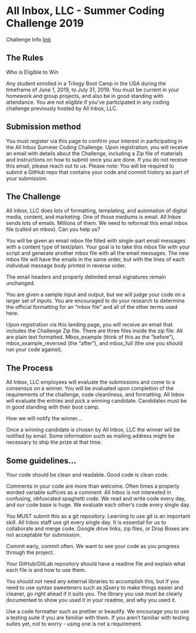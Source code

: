 # All Inbox, LLC - Summer Coding Challenge 2019

Challenge Info [link](https://allinboxchallenge0619.splashthat.com/)

## The Rules 

Who is Eligible to Win

Any student enrolled in a Trilogy Boot Camp in the USA during the timeframe of June 1, 2019, to July 31, 2019. You must be current in your homework and group projects, and also be in good standing with attendance. You are not eligible if you’ve participated in any coding challenge previously hosted by All Inbox, LLC.

## Submission method

You must register via this page to confirm your interest in participating in the All Inbox Summer Coding Challenge. Upon registration, you will receive an email with details about the Challenge, including a Zip file of materials and instructions on how to submit once you are done. If you do not receive this email, please reach out to us. Please note: You will be required to submit a GitHub repo that contains your code and commit history as part of your submission.

## The Challenge

All Inbox, LLC does lots of formatting, templating, and automation of digital media, content, and marketing.  One of those mediums is email. All Inbox sends lots of emails. Millions of them. We need to reformat this email inbox file (called an mbox).  Can you help us?

You will be given an email mbox file filled with single-part email messages with a content type of text/plain. Your goal is to take this mbox file with your script and generate another mbox file with all the email messages. The new mbox file will have the emails in the same order, but with the lines of each individual message body printed in reverse order.

The email headers and properly delimited email signatures remain unchanged.

You are given a sample input and output, but we will judge your code on a larger set of inputs. You are encouraged to do your research to determine the official formatting for an “mbox file” and all of the other terms used here.

Upon registration via this landing page, you will receive an email that includes the Challenge Zip file. There are three files inside the zip file.  All are plain text formatted. Mbox_example (think of this as the “before”), mbox_example_reversed (the “after”), and mbox_full (the one you should run your code against).

## The Process 

All Inbox, LLC employees will evaluate the submissions and come to a consensus on a winner. You will be evaluated upon completion of the requirements of the challenge, code cleanliness, and formatting. All Inbox will evaluate the entries and pick a winning candidate. Candidates must be in good standing with their boot camp.

How we will notify the winner...

Once a winning candidate is chosen by All Inbox, LLC the winner will be notified by email. Some information such as mailing address might be necessary to ship the prize at that time.

## Some guidelines...

Your code should be clean and readable.  Good code is clean code.

Comments in your code are more than welcome.  Often times a properly worded variable suffices as a comment.  All Inbox is not interested in confusing, obfuscated spaghetti code. We read and write code every day, and our code base is huge. We evaluate each other’s code every single day.

You MUST submit this as a git repository.  Learning to use git is an important skill. All Inbox staff use git every single day.  It is essential for us to collaborate and merge code. Google drive links, zip files, or Drop Boxes are not acceptable for submission.

Commit early, commit often.  We want to see your code as you progress through the project.

Your GitHub/GitLab repository should have a readme file and explain what each file is and how to use them.

You should not need any external libraries to accomplish this, but if you need to use syntax sweeteners such as jQuery to make things easier and cleaner, go right ahead if it suits you.  The library you use must be clearly documented to show you used it in your readme, and why you used it.

Use a code formatter such as prettier or beautify. We encourage you to use a testing suite if you are familiar with them.  If you aren’t familiar with testing suites yet, not to worry - using one is not a requirement.
